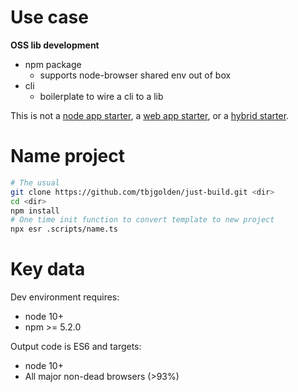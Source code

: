 <!--

Next steps:

- Make some assumptions to trim the fat:
  - [x] Light theme always, not customisable
    - [ ] Inline styles
  - [ ] Remove controlled components
  - [ ] No RTL
  - [ ] No SSR logic
-->

# Use case

**OSS lib development**

- npm package
  - supports node-browser shared env out of box
- cli
  - boilerplate to wire a cli to a lib

This is not a [node app starter](https://github.com/mrwade/ultimate-node-stack), a [web app starter](https://github.com/withastro/astro), or a [hybrid starter](https://github.com/vercel/next.js/).

# Name project

```sh
# The usual
git clone https://github.com/tbjgolden/just-build.git <dir>
cd <dir>
npm install
# One time init function to convert template to new project
npx esr .scripts/name.ts
```

# Key data

Dev environment requires:

- node 10+
- npm >= 5.2.0

Output code is ES6 and targets:

- node 10+
- All major non-dead browsers (>93%)

<!--
Make this better checklist:

- [ ] better scope the eslint config to different file extensions
- [ ] build infers if it should build cli/lib from if the dirs exist
-->
